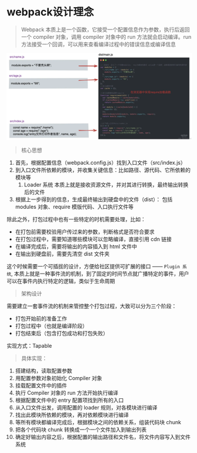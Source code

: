 # webpack设计理念
> Webpack 本质上是一个函数，它接受一个配置信息作为参数，执行后返回一个 compiler 对象，调用 compiler 对象中的 run 方法就会启动编译。run 方法接受一个回调，可以用来查看编译过程中的错误信息或编译信息

![pack](./asset/pack.png)

> 核心思想
1. 首先，根据配置信息（webpack.config.js）找到入口文件（src/index.js）
2. 到入口文件所依赖的模块，并收集关键信息：比如路径、源代码、它所依赖的模块等
   1. Loader 系统 本质上就是接收资源文件，并对其进行转换，最终输出转换后的文件
3. 根据上一步得到的信息，生成最终输出到硬盘中的文件（dist）： 包括 modules 对象、require 模版代码、入口执行文件等

除此之外，打包过程中也有一些特定的时机需要处理，比如：
- 在打包前需要校验用户传过来的参数，判断格式是否符合要求
- 在打包过程中，需要知道哪些模块可以忽略编译，直接引用 cdn 链接
- 在编译完成后，需要将输出的内容插入到 html 文件中
- 在输出到硬盘前，需要先清空 dist 文件夹

这个时候需要一个可插拔的设计，方便给社区提供可扩展的接口 —— `Plugin 系统`, 本质上就是一种事件流的机制，到了固定的时间节点就广播特定的事件，用户可以在事件内执行特定的逻辑，类似于生命周期

> 架构设计

需要建立一套事件流的机制来管控整个打包过程，大致可以分为三个阶段：
- 打包开始前的准备工作
- 打包过程中（也就是编译阶段）
- 打包结束后（包含打包成功和打包失败）

实现方式：Tapable

> 具体实现：

1. 搭建结构，读取配置参数
2. 用配置参数对象初始化 Compiler 对象 
3. 挂载配置文件中的插件
4. 执行 Compiler 对象的 run 方法开始执行编译
5. 根据配置文件中的 entry 配置项找到所有的入口
6. 从入口文件出发，调用配置的 loader 规则，对各模块进行编译
7. 找出此模块所依赖的模块，再对依赖模块进行编译
8. 等所有模块都编译完成后，根据模块之间的依赖关系，组装代码块 chunk
9. 把各个代码块 chunk 转换成一个一个文件加入到输出列表
10. 确定好输出内容之后，根据配置的输出路径和文件名，将文件内容写入到文件系统




